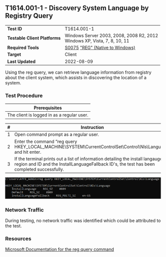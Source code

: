 ## T1614.001-1 - Discovery System Language by Registry Query
|||
|-|-|
|**Test ID**|T1614.001-1|
|**Testable Client Platforms**|Windows Server 2003, 2008, 2008 R2, 2012<br>Windows XP, Vista, 7, 8, 10, 11|
|**Required Tools**|[S0075](https://attack.mitre.org/software/S0075/) ["REG" (Native to Windows)](https://docs.microsoft.com/en-us/previous-versions/windows/it-pro/windows-server-2012-r2-and-2012/cc742028(v=ws.11))|
|**Target**|Client|
|**Last Updated**|2022-08-09|

Using the reg query, we can retrieve language information from registry about the client system, which assists in discovering the location of a system.

### Test Procedure
|Prerequisites|
|-|
|The client is logged in as a regular user.|

|#|Instruction|
|-|-|
|1|Open command prompt as a regular user.|
|2|Enter the command “reg query HKEY_LOCAL_MACHINE\SYSTEM\CurrentControlSet\Control\Nls\Language” and hit enter.|
|3|If the terminal prints out a list of information detailing the install langauge region and ID and the InstallLanguageFallback ID's, the test has been completed successfully.|

![](./T1614.001-1.png)

### Network Traffic
During testing, no network traffic was identified which could be attributed to the test.

### Resources
[Microsoft Documentation for the reg query command](https://docs.microsoft.com/en-us/previous-versions/windows/it-pro/windows-server-2012-r2-and-2012/cc742028(v=ws.11))